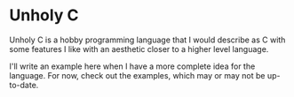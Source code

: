 # Unholy C
Unholy C is a hobby programming language that I would describe as C with some features I like with an aesthetic closer to a higher level language.

I'll write an example here when I have a more complete idea for the language. For now, check out the examples, which may or may not be up-to-date.
